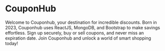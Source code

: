 # CouponHub
Welcome to Couponhub, your destination for incredible discounts. Born in 2023, Couponhub uses ReactJS, MongoDB, and Bootstrap to make savings effortless. Sign up securely, buy or sell coupons, and never miss an expiration date. Join Couponhub and unlock a world of smart shopping today!
